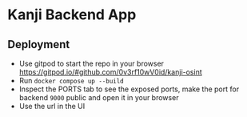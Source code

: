 # Kanji Backend App

## Deployment
- Use gitpod to start the repo in your browser https://gitpod.io/#github.com/0v3rf10wV0id/kanji-osint
- Run `docker compose up --build`
- Inspect the PORTS tab to see the exposed ports, make the port for backend `9000` public and open it in your browser
- Use the url in the UI
